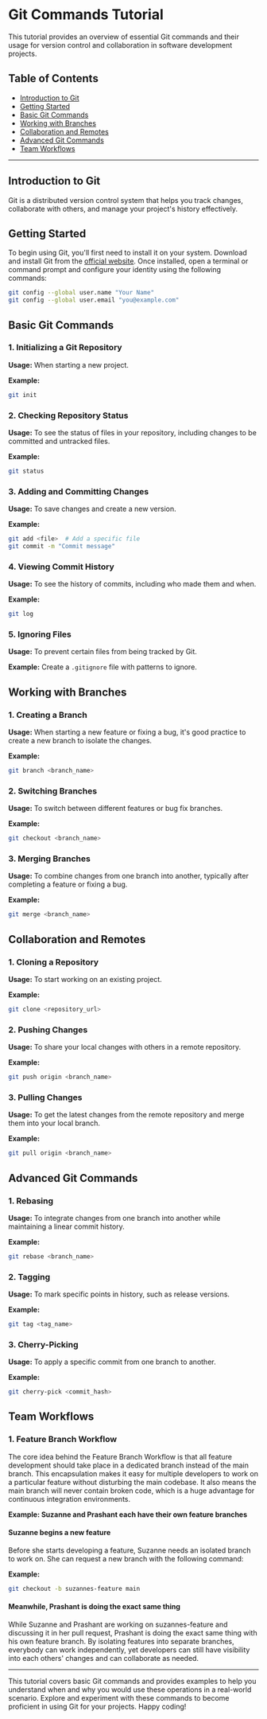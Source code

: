 # Git Commands Tutorial

This tutorial provides an overview of essential Git commands and their usage for version control and collaboration in software development projects.

## Table of Contents

- [Introduction to Git](#introduction-to-git)
- [Getting Started](#getting-started)
- [Basic Git Commands](#basic-git-commands)
- [Working with Branches](#working-with-branches)
- [Collaboration and Remotes](#collaboration-and-remotes)
- [Advanced Git Commands](#advanced-git-commands)
- [Team Workflows](#team-workflows)

---

## Introduction to Git

Git is a distributed version control system that helps you track changes, collaborate with others, and manage your project's history effectively.

## Getting Started

To begin using Git, you'll first need to install it on your system. Download and install Git from the [official website](https://git-scm.com/downloads). Once installed, open a terminal or command prompt and configure your identity using the following commands:

```bash
git config --global user.name "Your Name"
git config --global user.email "you@example.com"
```

## Basic Git Commands

### 1. Initializing a Git Repository

**Usage:** When starting a new project.

**Example:**
```bash
git init
```

### 2. Checking Repository Status

**Usage:** To see the status of files in your repository, including changes to be committed and untracked files.

**Example:**
```bash
git status
```

### 3. Adding and Committing Changes

**Usage:** To save changes and create a new version.

**Example:**
```bash
git add <file>  # Add a specific file
git commit -m "Commit message"
```

### 4. Viewing Commit History

**Usage:** To see the history of commits, including who made them and when.

**Example:**
```bash
git log
```

### 5. Ignoring Files

**Usage:** To prevent certain files from being tracked by Git.

**Example:** Create a `.gitignore` file with patterns to ignore.

## Working with Branches

### 1. Creating a Branch

**Usage:** When starting a new feature or fixing a bug, it's good practice to create a new branch to isolate the changes.

**Example:**
```bash
git branch <branch_name>
```

### 2. Switching Branches

**Usage:** To switch between different features or bug fix branches.

**Example:**
```bash
git checkout <branch_name>
```

### 3. Merging Branches

**Usage:** To combine changes from one branch into another, typically after completing a feature or fixing a bug.

**Example:**
```bash
git merge <branch_name>
```

## Collaboration and Remotes

### 1. Cloning a Repository

**Usage:** To start working on an existing project.

**Example:**
```bash
git clone <repository_url>
```

### 2. Pushing Changes

**Usage:** To share your local changes with others in a remote repository.

**Example:**
```bash
git push origin <branch_name>
```

### 3. Pulling Changes

**Usage:** To get the latest changes from the remote repository and merge them into your local branch.

**Example:**
```bash
git pull origin <branch_name>
```

## Advanced Git Commands

### 1. Rebasing

**Usage:** To integrate changes from one branch into another while maintaining a linear commit history.

**Example:**
```bash
git rebase <branch_name>
```

### 2. Tagging

**Usage:** To mark specific points in history, such as release versions.

**Example:**
```bash
git tag <tag_name>
```

### 3. Cherry-Picking

**Usage:** To apply a specific commit from one branch to another.

**Example:**
```bash
git cherry-pick <commit_hash>
```
## Team Workflows

### 1. Feature Branch Workflow

The core idea behind the Feature Branch Workflow is that all feature development should take place in a dedicated branch instead of the main branch. This encapsulation makes it easy for multiple developers to work on a particular feature without disturbing the main codebase. It also means the main branch will never contain broken code, which is a huge advantage for continuous integration environments.


**Example: Suzanne and Prashant each have their own feature branches**

#### Suzanne begins a new feature
Before she starts developing a feature, Suzanne needs an isolated branch to work on. She can request a new branch with the following command:

**Example:**
```bash
git checkout -b suzannes-feature main
```

#### Meanwhile, Prashant is doing the exact same thing
While Suzanne and Prashant are working on suzannes-feature and discussing it in her pull request, Prashant is doing the exact same thing with his own feature branch. By isolating features into separate branches, everybody can work independently, yet developers can still have visibility into each others' changes and can collaborate as needed.


---

This tutorial covers basic Git commands and provides examples to help you understand when and why you would use these operations in a real-world scenario. Explore and experiment with these commands to become proficient in using Git for your projects. Happy coding!
